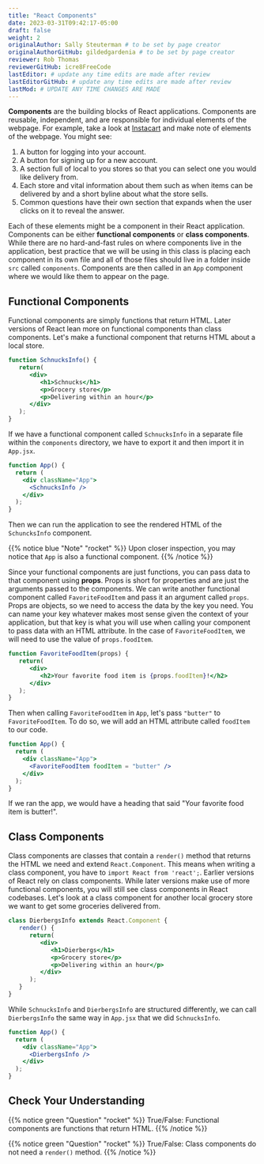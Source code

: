 ```yaml
---
title: "React Components"
date: 2023-03-31T09:42:17-05:00
draft: false
weight: 2
originalAuthor: Sally Steuterman # to be set by page creator
originalAuthorGitHub: gildedgardenia # to be set by page creator
reviewer: Rob Thomas
reviewerGitHub: icre8FreeCode
lastEditor: # update any time edits are made after review
lastEditorGitHub: # update any time edits are made after review
lastMod: # UPDATE ANY TIME CHANGES ARE MADE
---
```


**Components** are the building blocks of React applications. Components are reusable, independent, and are responsible for individual elements of the webpage. For example, take a look at [Instacart](https://www.instacart.com/) and make note of elements of the webpage. You might see:

1. A button for logging into your account.
1. A button for signing up for a new account.
1. A section full of local to you stores so that you can select one you would like delivery from. 
1. Each store and vital information about them such as when items can be delivered by and a short byline about what the store sells.
1. Common questions have their own section that expands when the user clicks on it to reveal the answer.

Each of these elements might be a component in their React application. Components can be either **functional components** or **class components**. While there are no hard-and-fast rules on where components live in the application, best practice that we will be using in this class is placing each component in its own file and all of those files should live in a folder inside `src` called `components`. Components are then called in an `App` component where we would like them to appear on the page.

## Functional Components

Functional components are simply functions that return HTML. Later versions of React lean more on functional components than class components. Let's make a functional component that returns HTML about a local store.

```jsx
function SchnucksInfo() {
   return(
      <div>
         <h1>Schnucks</h1>
         <p>Grocery store</p>
         <p>Delivering within an hour</p>
      </div>
   );
}
```

If we have a functional component called `SchnucksInfo` in a separate file within the `components` directory, we have to export it and then import it in `App.jsx`.

```jsx
function App() {
  return (
    <div className="App">
      <SchnucksInfo />
    </div>
  );
}
```

Then we can run the application to see the rendered HTML of the `SchuncksInfo` component.

{{% notice blue "Note" "rocket" %}}
   Upon closer inspection, you may notice that `App` is also a functional component. 
{{% /notice %}}

Since your functional components are just functions, you can pass data to that component using **props**. Props is short for properties and are just the arguments passed to the components. We can write another functional component called `FavoriteFoodItem` and pass it an argument called `props`. Props are objects, so we need to access the data by the key you need. You can name your key whatever makes most sense given the context of your application, but that key is what you will use when calling your component to pass data with an HTML attribute. In the case of `FavoriteFoodItem`, we will need to use the value of `props.foodItem`. 

```jsx
function FavoriteFoodItem(props) {
   return(
      <div>
         <h2>Your favorite food item is {props.foodItem}!</h2>
      </div>
   );
}
```

Then when calling `FavoriteFoodItem` in `App`, let's pass `"butter"` to `FavoriteFoodItem`. To do so, we will add an HTML attribute called `foodItem` to our code. 

```jsx
function App() {
  return (
    <div className="App">
      <FavoriteFoodItem foodItem = "butter" />
    </div>
  );
}
```

If we ran the app, we would have a heading that said "Your favorite food item is butter!". 

## Class Components

Class components are classes that contain a `render()` method that returns the HTML we need and extend `React.Component`. This means when writing a class component, you have to `import React from 'react';`. Earlier versions of React rely on class components. While later versions make use of more functional components, you will still see class components in React codebases. Let's look at a class component for another local grocery store we want to get some groceries delivered from.

```jsx
class DierbergsInfo extends React.Component {
   render() {
      return(
         <div>
            <h1>Dierbergs</h1>
            <p>Grocery store</p>
            <p>Delivering within an hour</p>
         </div>
      );
   }
}
```

While `SchnucksInfo` and `DierbergsInfo` are structured differently, we can call `DierbergsInfo` the same way in `App.jsx` that we did `SchnucksInfo`.

```jsx
function App() {
  return (
    <div className="App">
      <DierbergsInfo />
    </div>
  );
}
```

## Check Your Understanding

{{% notice green "Question" "rocket" %}}
True/False: Functional components are functions that return HTML.
{{% /notice %}}

{{% notice green "Question" "rocket" %}}
True/False: Class components do not need a `render()` method.
{{% /notice %}}